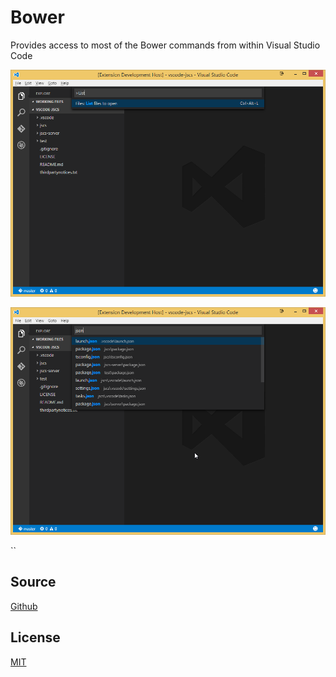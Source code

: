 # Bower

Provides access to most of the Bower commands from within Visual Studio Code

![Image of Command](https://raw.githubusercontent.com/DonJayamanne/listFilesVSCode/master/images/command.png)

![Image of Sub Command](https://raw.githubusercontent.com/DonJayamanne/listFilesVSCode/master/images/list%20of%20files.png)

``
## Source

[Github](https://github.com/DonJayamanne/listFilesVSCode)
                
## License

[MIT](https://raw.githubusercontent.com/DonJayamanne/listFilesVSCode/master/LICENSE)
